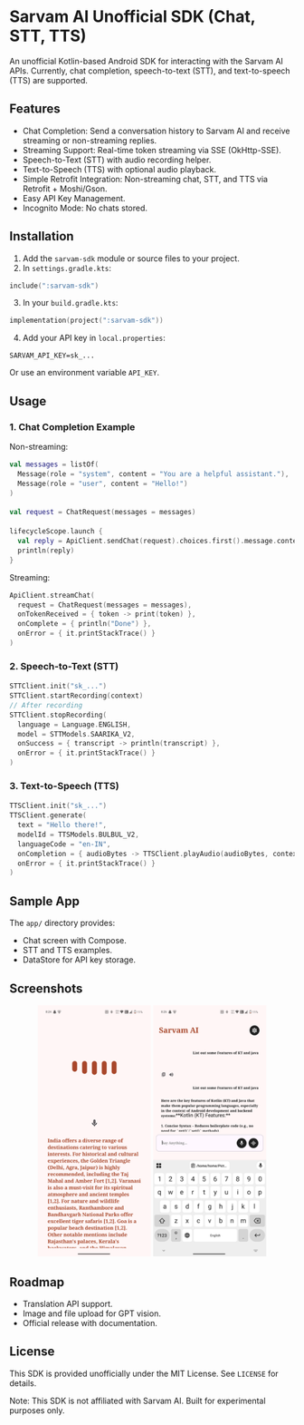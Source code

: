 # Sarvam AI Unofficial SDK (Chat, STT, TTS)

An unofficial Kotlin-based Android SDK for interacting with the Sarvam AI APIs. Currently, chat completion, speech-to-text (STT), and text-to-speech (TTS) are supported.

## Features

* Chat Completion: Send a conversation history to Sarvam AI and receive streaming or non-streaming replies.
* Streaming Support: Real-time token streaming via SSE (OkHttp-SSE).
* Speech-to-Text (STT) with audio recording helper.
* Text-to-Speech (TTS) with optional audio playback.
* Simple Retrofit Integration: Non-streaming chat, STT, and TTS via Retrofit + Moshi/Gson.
* Easy API Key Management.
* Incognito Mode: No chats stored.

## Installation

1. Add the `sarvam-sdk` module or source files to your project.
2. In `settings.gradle.kts`:

```kotlin
include(":sarvam-sdk")
```

3. In your `build.gradle.kts`:

```kotlin
implementation(project(":sarvam-sdk"))
```

4. Add your API key in `local.properties`:

```properties
SARVAM_API_KEY=sk_...
```

Or use an environment variable `API_KEY`.

## Usage

### 1. Chat Completion Example

Non-streaming:

```kotlin
val messages = listOf(
  Message(role = "system", content = "You are a helpful assistant."),
  Message(role = "user", content = "Hello!")
)

val request = ChatRequest(messages = messages)

lifecycleScope.launch {
  val reply = ApiClient.sendChat(request).choices.first().message.content
  println(reply)
}
```

Streaming:

```kotlin
ApiClient.streamChat(
  request = ChatRequest(messages = messages),
  onTokenReceived = { token -> print(token) },
  onComplete = { println("Done") },
  onError = { it.printStackTrace() }
)
```

### 2. Speech-to-Text (STT)

```kotlin
STTClient.init("sk_...")
STTClient.startRecording(context)
// After recording
STTClient.stopRecording(
  language = Language.ENGLISH,
  model = STTModels.SAARIKA_V2,
  onSuccess = { transcript -> println(transcript) },
  onError = { it.printStackTrace() }
)
```

### 3. Text-to-Speech (TTS)

```kotlin
TTSClient.init("sk_...")
TTSClient.generate(
  text = "Hello there!",
  modelId = TTSModels.BULBUL_V2,
  languageCode = "en-IN",
  onCompletion = { audioBytes -> TTSClient.playAudio(audioBytes, context) },
  onError = { it.printStackTrace() }
)
```

## Sample App

The `app/` directory provides:

* Chat screen with Compose.
* STT and TTS examples.
* DataStore for API key storage.

## Screenshots

<p align="center">
    <img src="img/ss_1.png" alt="SS1" width="200">
    <img src="img/ss_2.png" alt="SS2" width="200">
</p>

## Roadmap

* Translation API support.
* Image and file upload for GPT vision.
* Official release with documentation.

## License

This SDK is provided unofficially under the MIT License. See `LICENSE` for details.

Note: This SDK is not affiliated with Sarvam AI. Built for experimental purposes only.
